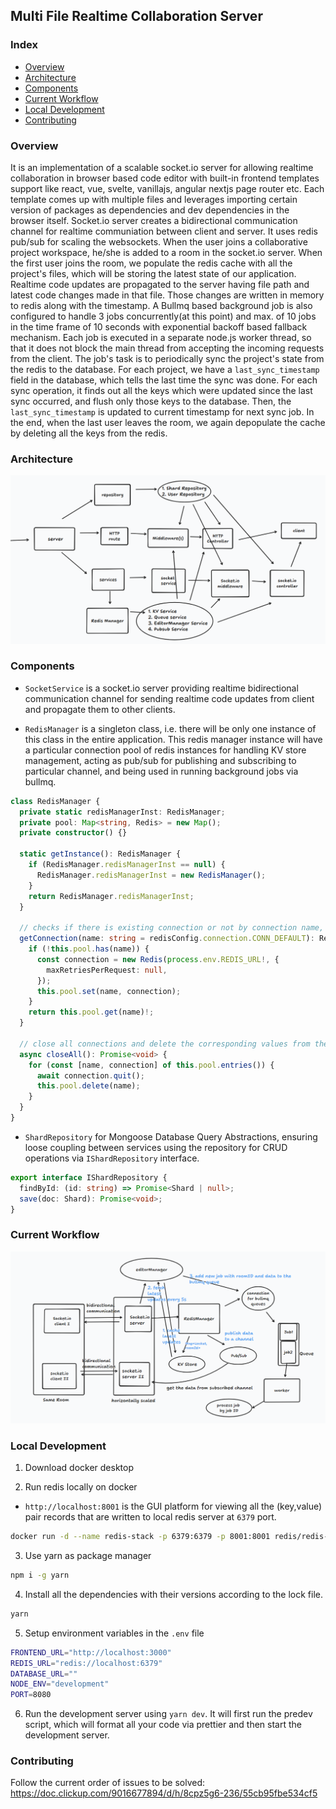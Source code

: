 ## Multi File Realtime Collaboration Server

### Index

- [Overview](#overview)
- [Architecture]()
- [Components](#components)
- [Current Workflow](#current-workflow)
- [Local Development](#local-development)
- [Contributing](#contributing)

### Overview

It is an implementation of a scalable socket.io server for allowing realtime collaboration in browser based code editor with built-in frontend templates support like react, vue, svelte, vanillajs, angular nextjs page router etc. Each template comes up with multiple files and leverages importing certain version of packages as dependencies and dev dependencies in the browser itself. Socket.io server creates a bidirectional communication channel for realtime communiation between client and server. It uses redis pub/sub for scaling the websockets. When the user joins a collaborative project workspace, he/she is added to a room in the socket.io server. When the first user joins the room, we populate the redis cache with all the project's files, which will be storing the latest state of our application. Realtime code updates are propagated to the server having file path and latest code changes made in that file. Those changes are written in memory to redis along with the timestamp. A Bullmq based background job is also configured to handle 3 jobs concurrently(at this point) and max. of 10 jobs in the time frame of 10 seconds with exponential backoff based fallback mechanism. Each job is executed in a separate node.js worker thread, so that it does not block the main thread from accepting the incoming requests from the client. The job's task is to periodically sync the project's state from the redis to the database. For each project, we have a `last_sync_timestamp` field in the database, which tells the last time the sync was done. For each sync operation, it finds out all the keys which were updated since the last sync occurred, and flush only those keys to the database. Then, the `last_sync_timestamp` is updated to current timestamp for next sync job. In the end, when the last user leaves the room, we again depopulate the cache by deleting all the keys from the redis.

### Architecture

![system architecture](/public/architecture.png)

### Components

- `SocketService` is a socket.io server providing realtime bidirectional communication channel for sending realtime code updates from client and propagate them to other clients.

- `RedisManager` is a singleton class, i.e. there will be only one instance of this class in the entire application. This redis manager instance will have a particular connection pool of redis instances for handling KV store management, acting as pub/sub for publishing and subscribing to particular channel, and being used in running background jobs via bullmq.

```typescript
class RedisManager {
  private static redisManagerInst: RedisManager;
  private pool: Map<string, Redis> = new Map();
  private constructor() {}

  static getInstance(): RedisManager {
    if (RedisManager.redisManagerInst == null) {
      RedisManager.redisManagerInst = new RedisManager();
    }
    return RedisManager.redisManagerInst;
  }

  // checks if there is existing connection or not by connection name, and if not create new connection and add it to the pool
  getConnection(name: string = redisConfig.connection.CONN_DEFAULT): Redis {
    if (!this.pool.has(name)) {
      const connection = new Redis(process.env.REDIS_URL!, {
        maxRetriesPerRequest: null,
      });
      this.pool.set(name, connection);
    }
    return this.pool.get(name)!;
  }

  // close all connections and delete the corresponding values from the in-memory map
  async closeAll(): Promise<void> {
    for (const [name, connection] of this.pool.entries()) {
      await connection.quit();
      this.pool.delete(name);
    }
  }
}
```

- `ShardRepository` for Mongoose Database Query Abstractions, ensuring loose coupling between services using the repository for CRUD operations via `IShardRepository` interface.

```typescript
export interface IShardRepository {
  findById: (id: string) => Promise<Shard | null>;
  save(doc: Shard): Promise<void>;
}
```

### Current Workflow

![Current Workflow](/public/workflow.png)

### Local Development

1. Download docker desktop

2. Run redis locally on docker

- `http://localhost:8001` is the GUI platform for viewing all the (key,value) pair records that are written to local redis server at `6379` port.

```bash
docker run -d --name redis-stack -p 6379:6379 -p 8001:8001 redis/redis-stack:latest
```

3. Use yarn as package manager

```bash
npm i -g yarn
```

4. Install all the dependencies with their versions according to the lock file.

```bash
yarn
```

5. Setup environment variables in the `.env` file

```bash
FRONTEND_URL="http://localhost:3000"
REDIS_URL="redis://localhost:6379"
DATABASE_URL=""
NODE_ENV="development"
PORT=8080
```

6. Run the development server using `yarn dev`. It will first run the predev script, which will format all your code via prettier and then start the development server.

### Contributing
Follow the current order of issues to be solved: https://doc.clickup.com/9016677894/d/h/8cpz5g6-236/55cb95fbe534cf5
